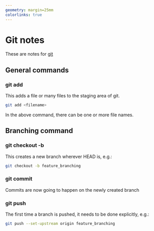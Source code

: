 ```yaml
---
geometry: margin=25mm
colorlinks: true
---
```


# Git notes

These are notes for [git](https://git-scm.com/)

## General commands

### git add

This adds a file or many files to the staging area of git.

```sh
git add <filename>
```

In the above command, there can be one or more file names.

## Branching command

### git checkout -b

This creates a new branch wherever HEAD is, e.g.:

```sh
git checkout -b feature_branching
```

### git commit

Commits are now going to happen on the newly created branch

### git push

The first time a branch is pushed, it needs to be done explicitly, e.g.:

```sh
git push --set-upstream origin feature_branching
```
